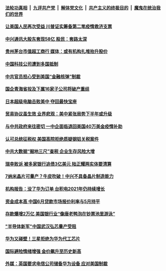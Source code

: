 ####  [法轮功真相](../../../../basic/blob/master/README.md?t=06241302) &nbsp;|&nbsp; [九评共产党](../../../../9ping.md/blob/master/README.md?t=06241302) &nbsp;|&nbsp; [解体党文化](../../../../jtdwh.md/blob/master/README.md?t=06241302)  &nbsp;|&nbsp; [共产主义的终极目的](../../../../gczydzjmd.md/blob/master/README.md?t=06241302) &nbsp;|&nbsp; [魔鬼在统治我们的世界](../../../../mgztzwmdsj.md/blob/master/README.md?t=06241302) 

#### [让美国人民再次受益 川普证实筹备第二笔疫情救济支票](../pages/soh7/393478.md?t=06241302) 
#### [中兴通讯大股东套现58亿 股民：套路太深](../pages/soh7/393460.md?t=06241302) 
#### [贵州茅台市值超工商行 媒体：或有机构扎堆抬升股价](../pages/soh7/393451.md?t=06241302) 
#### [中国科技公司遭到多国抵制](../pages/soh7/393442.md?t=06241302) 
#### [中共官员担心受到美国“金融核弹”制裁](../pages/soh7/393433.md?t=06241302) 
#### [国企青海省投及下属16家子公司将破产重组](../pages/soh7/393424.md?t=06241302) 
#### [日本超级电脑击败美中 夺回最快宝座](../pages/soh7/393274.md?t=06241302) 
#### [贸易协议虽生效 业界悲观：美中紧张局势下半年或升级](../pages/soh7/393235.md?t=06241302) 
#### [与中共政府来往密切 一中企面临退回美国40万美金疫情补助](../pages/soh7/393127.md?t=06241302) 
#### [认可总统征税权 美国高院拒绝质疑钢铝关税案件](../pages/soh7/393115.md?t=06241302) 
#### [中共大数据“掘地三尺”查税 企业生存风险大增](../pages/soh7/393076.md?t=06241302) 
#### [瑞幸败诉 被多家银行追债3亿美元 陆正耀两实体要清算](../pages/soh7/393088.md?t=06241302) 
#### [7纳米晶片可量产？牛皮吹破！中兴不具备晶片制造能力](../pages/soh7/393085.md?t=06241302) 
#### [机构报告：没了华为订单 台积电2021年仍持续增长](../pages/soh7/393097.md?t=06241302) 
#### [资金成本高 中国6月贷款市场报价利率与5月持平](../pages/soh7/393073.md?t=06241302) 
#### [存款爆增2万亿 美国银行业“像唐老鸭泡在钞票池里游泳”](../pages/soh7/392941.md?t=06241302) 
#### ["半导体新军"中国武汉弘芯量产受阻](../pages/soh7/392824.md?t=06241302) 
#### [华为又碰壁！三星拒绝为华为代工芯片](../pages/soh7/392884.md?t=06241302) 
#### [国际避险情绪增强 金价飙升至历史新高](../pages/soh7/392875.md?t=06241302) 
#### [外媒：英国要求电信公司储备华为设备 应对美国制裁](../pages/soh7/392359.md?t=06241302) 
